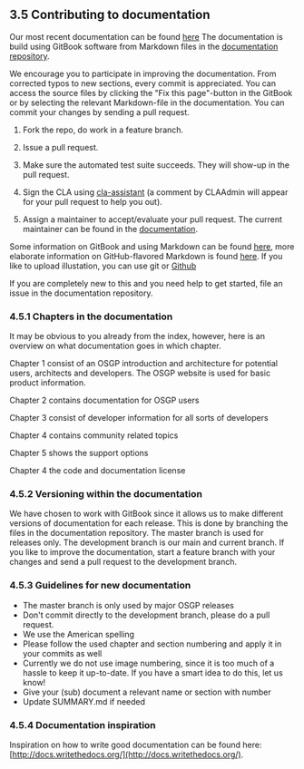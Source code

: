 ## 3.5 Contributing to documentation

Our most recent documentation can be found [here](http://54.77.62.182/documentation/) The documentation is build using GitBook software from Markdown files in the [documentation repository](https://github.com/OSGP/Documentation). 

We encourage you to participate in improving the documentation. From corrected typos to new sections, every commit is appreciated. You can access the source files by clicking the "Fix this page"-button in the GitBook or by selecting the relevant Markdown-file in the documentation. You can commit your changes by sending a pull request. 

1. Fork the repo, do work in a feature branch.

2. Issue a pull request.

3. Make sure the automated test suite succeeds. They will show-up in the pull request.

4. Sign the CLA using [cla-assistant](http://52.16.237.165/) (a comment by CLAAdmin will appear for your pull request to help you out).

5. Assign a maintainer to accept/evaluate your pull request. The current maintainer can be found in the [documentation](http://54.77.62.182/documentation/chapter4/section3.html).

Some information on GitBook and using Markdown can be found [here](http://help.gitbook.com/), more elaborate information on GitHub-flavored Markdown is found [here](https://help.github.com/articles/github-flavored-markdown/). If you like to upload illustation, you can use git or [Github](https://help.github.com/articles/adding-a-file-to-a-repository/)

If you are completely new to this and you need help to get started, file an issue in the documentation repository.

### 4.5.1 Chapters in the documentation

It may be obvious to you already from the index, however, here is an overview on what documentation goes in which chapter. 

Chapter 1 consist of an OSGP introduction and architecture for potential users, architects and developers. The OSGP website is used for basic product information.

Chapter 2 contains documentation for OSGP users

Chapter 3 consist of developer information for all sorts of developers

Chapter 4 contains community related topics

Chapter 5 shows the support options

Chapter 4 the code and documentation license

### 4.5.2 Versioning within the documentation

We have chosen to work with GitBook since it allows us to make different versions of documentation for each release. This is done by branching the files in the documentation repository. The master branch is used for releases only. The development branch is our main and current branch. If you like to improve the documentation, start a feature branch with your changes and send a pull request to the development branch.

### 4.5.3 Guidelines for new documentation

- The master branch is only used by major OSGP releases
- Don't commit directly to the development branch, please do a pull request.
- We use the American spelling
- Please follow the used chapter and section numbering and apply it in your commits as well
- Currently we do not use image numbering, since it is too much of a hassle to keep it up-to-date. If you have a smart idea to do this, let us know! 
- Give your (sub) document a relevant name or section with number
- Update SUMMARY.md if needed

### 4.5.4 Documentation inspiration

Inspiration on how to write good documentation can be found here: [http://docs.writethedocs.org/](http://docs.writethedocs.org/).

